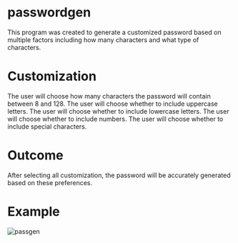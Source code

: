 # passwordgen
This program was created to generate a customized password based on multiple factors including how many characters and what type of characters.
# Customization
The user will choose how many characters the password will contain between 8 and 128.
The user will choose whether to include uppercase letters.
The user will choose whether to include lowercase letters.
The user will choose whether to include numbers.
The user will choose whether to include special characters.
# Outcome
After selecting all customization, the password will be accurately generated based on these preferences. 
# Example
![passgen](https://user-images.githubusercontent.com/106569591/176339251-fde9f240-9ee8-4cc9-a274-7db2de56386b.png)
